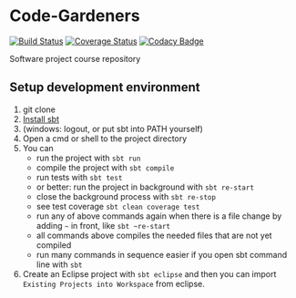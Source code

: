 Code-Gardeners
==============

[![Build Status](https://travis-ci.org/TK009/Code-Gardeners.svg?branch=master)](https://travis-ci.org/TK009/Code-Gardeners)
[![Coverage Status](https://coveralls.io/repos/TK009/Code-Gardeners/badge.svg)](https://coveralls.io/r/TK009/Code-Gardeners)
[![Codacy Badge](https://www.codacy.com/project/badge/a4c681fb3fef4d21bb561a1b160c6d07)](https://www.codacy.com/app/tkinnunen/Code-Gardeners)


Software project course repository


Setup development environment
-----------------------------

1. git clone
2. [Install sbt](http://www.scala-sbt.org/0.13/tutorial/Setup.html)
3. (windows: logout, or put sbt into PATH yourself)
4. Open a cmd or shell to the project directory
5. You can
    - run the project with `sbt run`
    - compile the project with `sbt compile`
    - run tests with `sbt test`
    - or better: run the project in background with `sbt re-start`
    - close the background process with `sbt re-stop`
    - see test coverage `sbt clean coverage test`
    - run any of above commands again when there is a file change by adding `~` in front, like `sbt ~re-start`
    - all commands above compiles the needed files that are not yet compiled
    - run many commands in sequence easier if you open sbt command line with `sbt`
6. Create an Eclipse project with `sbt eclipse` and then you can import `Existing Projects into Workspace` from eclipse.

